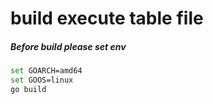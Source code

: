 # build execute table file


##### Before build please set env
```bash
set GOARCH=amd64
set GOOS=linux
go build
```

